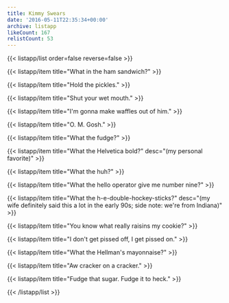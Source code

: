 ```yaml
---
title: Kimmy Swears
date: '2016-05-11T22:35:34+00:00'
archive: listapp
likeCount: 167
relistCount: 53
---
```


<!--more-->

{{< listapp/list order=false reverse=false >}}

   {{< listapp/item title="What in the ham sandwich?" >}}

   {{< listapp/item title="Hold the pickles." >}}

   {{< listapp/item title="Shut your wet mouth." >}}

   {{< listapp/item title="I'm gonna make waffles out of him." >}}

   {{< listapp/item title="O. M. Gosh." >}}

   {{< listapp/item title="What the fudge?" >}}

   {{< listapp/item title="What the Helvetica bold?"
      desc="(my personal favorite)" >}}

   {{< listapp/item title="What the huh?" >}}

   {{< listapp/item title="What the hello operator give me number nine?" >}}

   {{< listapp/item title="What the h-e-double-hockey-sticks?"
      desc="(my wife definitely said this a lot in the early 90s; side note: we're from Indiana)" >}}

   {{< listapp/item title="You know what really raisins my cookie?" >}}

   {{< listapp/item title="I don't get pissed off, I get pissed on." >}}

   {{< listapp/item title="What the Hellman's mayonnaise?" >}}

   {{< listapp/item title="Aw cracker on a cracker." >}}

   {{< listapp/item title="Fudge that sugar. Fudge it to heck." >}}

{{< /listapp/list >}}
